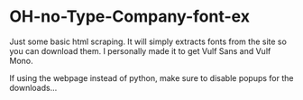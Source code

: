 # OH-no-Type-Company-font-ex

Just some basic html scraping.
It will simply extracts fonts from the site so you can download them.
I personally made it to get Vulf Sans and Vulf Mono.

If using the webpage instead of python, make sure to disable popups for the downloads...
